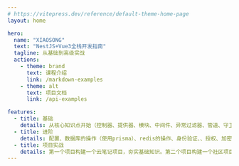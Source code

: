 ```yaml
---
# https://vitepress.dev/reference/default-theme-home-page
layout: home

hero:
  name: "XIAOSONG"
  text: "NestJS+Vue3全栈开发指南"
  tagline: 从基础到高级实战
  actions:
    - theme: brand
      text: 课程介绍
      link: /markdown-examples
    - theme: alt
      text: 项目文档
      link: /api-examples

features:
  - title: 基础
    details: 从核心知识点开始（控制器、提供器、模块、中间件、异常过滤器、管道、守卫、拦截器、自定义装饰器、自定义提供器、异步提供器动态模块等知识点）到NestJS实现原理
  - title: 进阶
    details: 配置、数据库的操作（使用prisma）、redis的操作、身份验证、、授权、加密和散列、限速、任务调度、文件上传等
  - title: 项目实战
    details: 第一个项目构建一个云笔记项目，夯实基础知识。第二个项目构建一个社区项目（类似稀土掘金），主要是用来巩固进阶知识点。第三个项目是创建一个社交软件（类似微信），增加简历的项目亮点也是知识点的进阶实战
---
```



